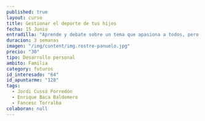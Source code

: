 ```yaml
---
published: true
layout: curso
title: Gestionar el deporte de tus hijos
fecha: 15 Junio
entradilla: "Aprende y debate sobre un tema que apasiona a todos, pero pocos conocen bien.Dialoga y define tu postura de manera más consciente y racional."
duracion: 3 semanas
imagen: "/img/content/img.rostro-panuelo.jpg"
precio: "30"
tipo: Desarrollo personal
ambito: Familia
category: futuros
id_interesado: "64"
id_apuntarme: "128"
tags: 
  - Jordi Cussó Porredón
  - Enrique Baca Baldomero
  - Fancesc Torralba
colaboran: null
---
```


